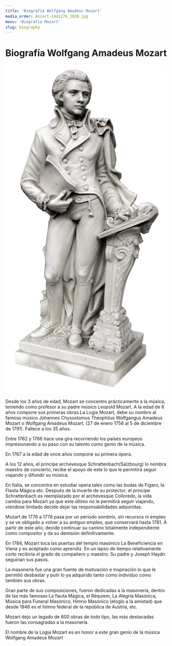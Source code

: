 ```yaml
---
title: 'Biografía Wolfgang Amadeus Mozart'
media_order: mozart-2441276_1920.jpg
menu: 'Biografía Mozart'
slug: biography
---
```


# Biografía Wolfgang Amadeus Mozart

 ![mozart](mozart-2441276_1920.jpg?cropResize=500,500)
 
Desde los 3 años de edad, Mozart se concentro prácticamente a la música, teniendo como profesor a su padre músico Leopold Mozart. A la edad de 6 años compone sus primeras obras.La Logia Mozart, debe su nombre al famoso músico Johannes Chysostomus Theophilus Wolfgangus Amadeus Mozart o Wolfgang Amadeus Mozart. (27 de enero 1756 al 5 de diciembre de 1791). Fallece  a los 35 años.

Entre 1762 y 1766 hace una gira recorriendo los países europeos impresionando a su paso  con su talento como genio de la música.

En 1767 a la edad de once años compone su primera ópera.

A los 12 años, el príncipe archevesque Schrattenbach(Salzbourg) lo nombra maestro de concierto, recibe el apoyo de este lo que le permitirá seguir viajando y difundir su música.

En Italia, se concentra en estudiar opera tales como las bodas de Fígaro, la Flauta Mágica etc. Después de la muerte de su protector, el príncipe Schrattenbach es reemplazado por el archevesque Colloredo, la vida cambia para Mozart ya que este último no le permitirá seguir viajando, viéndose limitado decide dejar las responsabilidades adquiridas.

Mozart de 1776 a 1778 pasa por un periodo sombrío, sin recursos ni empleo y se ve obligado a volver a su antiguo empleo, que conservará hasta 1781. À partir de este año,  decide continuar su camino totalmente independiente como compositor y da su demisión definitivamente.

En 1784, Mozart toca las puertas del templo masónico La Beneficiencia en Viena y es aceptado como aprendiz. En un lapso de tiempo relativamente corto recibiría el grado de compañero y maestro. Su padre y Joseph Haydn seguirían sus pasos.

La masonería fue una gran fuente de motivación e inspiración lo que le permitió desbastar y pulir lo ya adquirido tanto como individuo como también sus obras.

Gran parte de sus composiciones, fueron dedicadas a la masonería, dentro de las más famosas La flauta Mágica, el Réquiem,  La Alegría Masónica, Música para Funeral Masónico, Himno Masónico (elogio a la amistad) que desde 1946 es el himno federal de la república de Austria, etc.

Mozart dejo un legado de 600 obras de todo tipo, las más destacadas fueron las consagradas a la masonería.

El nombre de la Logia Mozart es en honor a este gran genio de la música  Wolfgang Amadeus Mozart